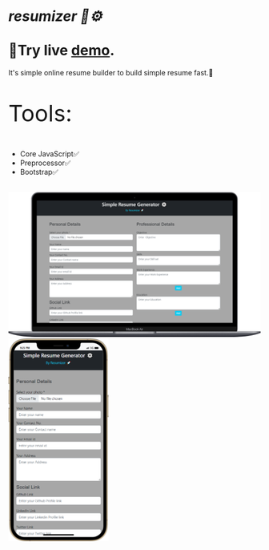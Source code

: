 <h1> <i>resumizer 📄⚙️</i> <br> <br> 🔗Try live <a href="https://resumizer.netlify.app/">demo</a>.</h1>

It's simple online resume builder to build simple resume fast.🚀

<p style="font-size:45px;"> Tools: </p>
<ul>
<li>Core JavaScript✅</li>
<li>Preprocessor✅</li>
<li>Bootstrap✅</li>
</ul>
<br>
<div>
<img src="/laptop.png" alt="screenshot" title="Laptop" style="width:600px">
<img src="/mobile (1).png" alt="screenshot" title="Mobile" style="width:200px">
</div>

